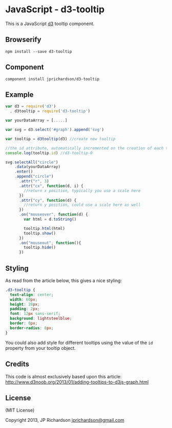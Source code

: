 JavaScript - d3-tooltip
=======================

This is a JavaScript [d3](http://d3js.org/) tooltip component.


Browserify
----------

    npm install --save d3-tooltip


Component
---------

    component install jprichardson/d3-tooltip



Example
------


```javascript
var d3 = require('d3')
  , d3tooltip = require('d3-tooltip')

var yourDataArray = [.....]

var svg = d3.select('#graph').append('svg')

var tooltip = d3tooltip(d3) //create new tooltip

//the id attribute, automatically incremented on the creation of each tooltip
console.log(tooltip.id) //d3-tooltip-0

svg.selectAll("circle")
    .data(yourDataArray)
    .enter()
    .append("circle")
      .attr("r", 3)
      .attr("cx", function(d, i) {
        //return x position, typically you use a scale here
      })
      .attr("cy", function(d) {
        //return y position, could use a scale here as well
      })
      .on("mouseover", function(d) {
        var html = d.toString()

        tooltip.html(html)
        tooltip.show()    
      })
      .on("mouseout", function(){
        tooltip.hide()
      })
```

Styling
-------

As read from the article below, this gives a nice styling:

```css
.d3-tooltip {            
  text-align: center;           
  width: 60px;                  
  height: 28px;                 
  padding: 2px;             
  font: 12px sans-serif;        
  background: lightsteelblue;   
  border: 0px;      
  border-radius: 8px;                
}
```
You could also add style for different tooltips using the value of the `id` property from your tooltip object.



Credits
-------

This code is almost exclusively based upon this article: http://www.d3noob.org/2013/01/adding-tooltips-to-d3js-graph.html


License
-------

(MIT License)

Copyright 2013, JP Richardson  <jprichardson@gmail.com>


